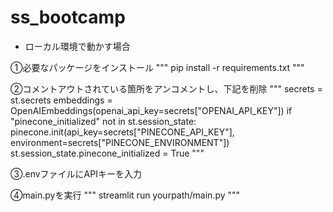 # ss_bootcamp

- ローカル環境で動かす場合

①必要なパッケージをインストール
"""
pip install -r requirements.txt
"""

②コメントアウトされている箇所をアンコメントし、下記を削除
"""
secrets = st.secrets
embeddings = OpenAIEmbeddings(openai_api_key=secrets["OPENAI_API_KEY"])
if "pinecone_initialized" not in st.session_state:
    pinecone.init(api_key=secrets["PINECONE_API_KEY"], environment=secrets["PINECONE_ENVIRONMENT"])
    st.session_state.pinecone_initialized = True
"""

③.envファイルにAPIキーを入力

④main.pyを実行
"""
streamlit run yourpath/main.py
"""